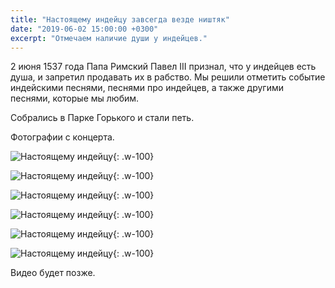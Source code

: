 ```yaml
---
title: "Настоящему индейцу завсегда везде ништяк"
date: "2019-06-02 15:00:00 +0300"
excerpt: "Отмечаем наличие души у индейцев."
---
```


2 июня 1537 года Папа Римский Павел III признал, что у индейцев есть душа, и запретил продавать их в рабство. Мы решили отметить событие индейскими песнями, песнями про индейцев, а также другими песнями, которые мы любим.

Собрались в Парке Горького и стали петь.

Фотографии с концерта.

![Настоящему индейцу](https://secure.meetupstatic.com/photos/event/2/a/5/0/highres_481870832.jpeg){: .w-100}

![Настоящему индейцу](https://secure.meetupstatic.com/photos/event/2/a/5/4/highres_481870836.jpeg){: .w-100}

![Настоящему индейцу](https://secure.meetupstatic.com/photos/event/2/a/6/a/highres_481870858.jpeg){: .w-100}

![Настоящему индейцу](https://secure.meetupstatic.com/photos/event/c/4/2/3/highres_481910211.jpeg){: .w-100}

![Настоящему индейцу](https://secure.meetupstatic.com/photos/event/c/4/2/4/highres_481910212.jpeg){: .w-100}

![Настоящему индейцу](https://secure.meetupstatic.com/photos/event/c/4/2/5/highres_481910213.jpeg){: .w-100}

Видео будет позже.